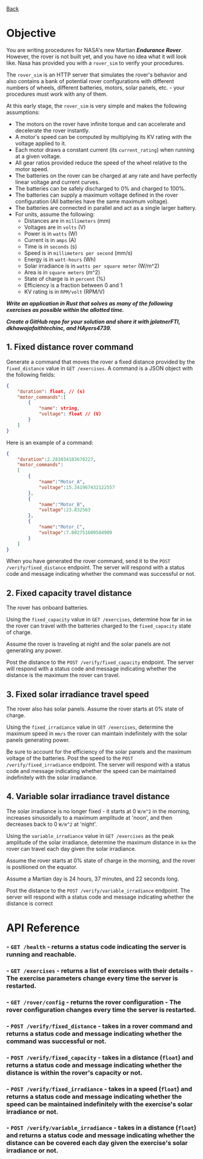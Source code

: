 [Back](/README.md)

# Objective
You are writing procedures for NASA's new Martian _**Endurance Rover**_. However, the rover is not built yet, and you have no idea what it will look like. Nasa has provided you with a `rover_sim` to verify your procedures.

The `rover_sim` is an HTTP server that simulates the rover's behavior and also contains a bank of potential rover configurations with different numbers of wheels, different batteries, motors, solar panels, etc. - your procedures must work with any of them.

At this early stage, the `rover_sim` is very simple and makes the following assumptions:
- The motors on the rover have infinite torque and can accelerate and decelerate the rover instantly.
- A motor's speed can be computed by multiplying its KV rating with the voltage applied to it.
- Each motor draws a constant current (its `current_rating`) when running at a given voltage.
- All gear ratios provided reduce the speed of the wheel relative to the motor speed.
- The batteries on the rover can be charged at any rate and have perfectly linear voltage and current curves.
- The batteries can be safely discharged to 0% and charged to 100%.
- The batteries can supply a maximum voltage defined in the rover configuration (All batteries have the same maximum voltage).
- The batteries are connected in parallel and act as a single larger battery.
- For units, assume the following:
    - Distances are in `millimeters` (mm)
    - Voltages are in `volts` (V)
    - Power is in `watts` (W)
    - Current is in `amps` (A)
    - Time is in `seconds` (s)
    - Speed is in `millimeters per second` (mm/s)
    - Energy is in `watt-hours` (Wh)
    - Solar irradiance is in `watts per square meter` (W/m^2)
    - Area is in `square meters` (m^2)
    - State of charge is in `percent` (%)
    - Efficiency is a fraction between 0 and 1
    - KV rating is in `RPM/volt` (RPM/V)

_**Write an application in Rust that solves as many of the following exercises as possible within the allotted time.**_

_**Create a GitHub repo for your solution and share it with jplatnerFTI, dkhawajafaithtechinc, and HAyers4739.**_

## 1. Fixed distance rover command
Generate a command that moves the rover a fixed distance provided by the `fixed_distance` value in `GET /exercises`.
A command is a JSON object with the following fields:
```json
{
    "duration": float, // (s)
    "motor_commands":[
        {
            "name": string,
            "voltage": float // (V)
        }
    ]
}
```

Here is an example of a command:
```json
{
    "duration":2.283034183670227,
    "motor_commands":
    [
        {
            "name":"Motor_A",
            "voltage":15.341967432122557
        },
        {
            "name":"Motor_B",
            "voltage":23.832563
        },
        {
            "name":"Motor_C",
            "voltage":7.802751609584909
        }
    ]
}
```

When you have generated the rover command, send it to the `POST /verify/fixed_distance` endpoint. The server will respond with a status code and message indicating whether the command was successful or not.

## 2. Fixed capacity travel distance
The rover has onboard batteries.

Using the `fixed_capacity` value in `GET /exercises`, determine how far in `km` the rover can travel with the batteries charged to the `fixed_capacity` state of charge.

Assume the rover is traveling at night and the solar panels are not generating any power.

Post the distance to the `POST /verify/fixed_capacity` endpoint. The server will respond with a status code and message indicating whether the distance is the maximum the rover can travel.

## 3. Fixed solar irradiance travel speed
The rover also has solar panels. Assume the rover starts at 0% state of charge.

Using the `fixed_irradiance` value in `GET /exercises`, determine the maximum speed in `mm/s` the rover can maintain indefinitely with the solar panels generating power.

Be sure to account for the efficiency of the solar panels and the maximum voltage of the batteries.
Post the speed to the `POST /verify/fixed_irradiance` endpoint. The server will respond with a status code and message indicating whether the speed can be maintained indefinitely with the solar irradiance.

## 4. Variable solar irradiance travel distance
The solar irradiance is no longer fixed - it starts at 0 `W/m^2` in the morning, increases sinusoidally to a maximum amplitude at 'noon', and then decreases back to 0 `W/m^2` at 'night'.

Using the `variable_irradiance` value in `GET /exercises` as the peak amplitude of the solar irradiance, determine the maximum distance in `km` the rover can travel each day given the solar irradiance.

Assume the rover starts at 0% state of charge in the morning, and the rover is positioned on the equator.

Assume a Martian day is 24 hours, 37 minutes, and 22 seconds long.

Post the distance to the `POST /verify/variable_irradiance` endpoint. The server will respond with a status code and message indicating whether the distance is correct

# API Reference
### - `GET /health` - returns a status code indicating the server is running and reachable.
### - `GET /exercises` - returns a list of exercises with their details - The exercise parameters change every time the server is restarted.
### - `GET /rover/config` - returns the rover configuration - The rover configuration changes every time the server is restarted.
### - `POST /verify/fixed_distance` - takes in a rover command and returns a status code and message indicating whether the command was successful or not.
### - `POST /verify/fixed_capacity` - takes in a distance (`float`) and returns a status code and message indicating whether the distance is within the rover's capacity or not.
### - `POST /verify/fixed_irradiance` - takes in a speed (`float`) and returns a status code and message indicating whether the speed can be maintained indefinitely with the exercise's solar irradiance or not.
### - `POST /verify/variable_irradiance` - takes in a distance (`float`) and returns a status code and message indicating whether the distance can be covered each day given the exercise's solar irradiance or not.
